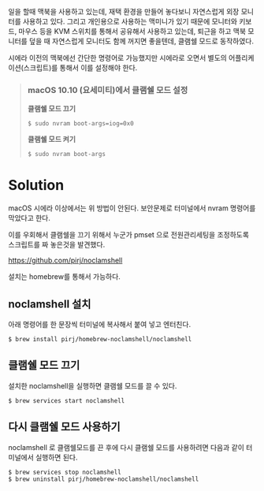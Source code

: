 일을 할때 맥북을 사용하고 있는데, 재택 환경을 만들어 놓다보니 자연스럽게 외장 모니터를 사용하고 있다. 그리고 개인용으로 사용하는 맥미니가 있기 때문에 모니터와 키보드, 마우스 등을 KVM 스위치를 통해서 공유해서 사용하고 있는데, 퇴근을 하고 맥북 모니터를 덮을 때 자연스럽게 모니터도 함께 꺼지면 좋을텐데, 클램쉘 모드로 동작하였다.

시에라 이전의 맥북에선 간단한 명령어로 가능했지만 시에라로 오면서 별도의 어플리케이션(스크립트)를 통해서 이를 설정해야 한다.

> ### macOS 10.10 (요세미티)에서 클램쉘 모드 설정
>
> **클램쉘 모드 끄기**
>
> ```shell
> $ sudo nvram boot-args=iog=0x0
> ```
>
> **클램쉘 모드 켜기**
>
> ```shell
> $ sudo nvram boot-args
> ```

# Solution

macOS 시에라 이상에서는 위 방법이 안된다. 보안문제로 터미널에서 nvram 명령어를 막았다고 한다.

이를 우회해서 클램쉘을 끄기 위해서 누군가 pmset 으로 전원관리세팅을 조정하도록 스크립트를 짜 놓은것을 발견했다.

https://github.com/pirj/noclamshell

설치는 homebrew를 통해서 가능하다.

## noclamshell 설치

아래 명령어를 한 문장씩 터미널에 복사해서 붙여 넣고 엔터친다.

```shell
$ brew install pirj/homebrew-noclamshell/noclamshell
```

## 클램쉘 모드 끄기

설치한 noclamshell을 실행하면 클램쉘 모드를 끌 수 있다.

```
$ brew services start noclamshell
```

## 다시 클램쉘 모드 사용하기

noclamshell 로 클램쉘모드를 끈 후에 다시 클램쉘 모드를 사용하려면 다음과 같이 터미널에서 실행하면 된다.

```shell
$ brew services stop noclamshell
$ brew uninstall pirj/homebrew-noclamshell/noclamshell
```
